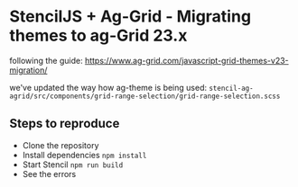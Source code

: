 # StencilJS + Ag-Grid - Migrating themes to ag-Grid 23.x

following the guide: https://www.ag-grid.com/javascript-grid-themes-v23-migration/

we've updated the way how ag-theme is being used:
`stencil-ag-agrid/src/components/grid-range-selection/grid-range-selection.scss`


## Steps to reproduce

- Clone the repository
- Install dependencies `npm install`
- Start Stencil `npm run build`
- See the errors